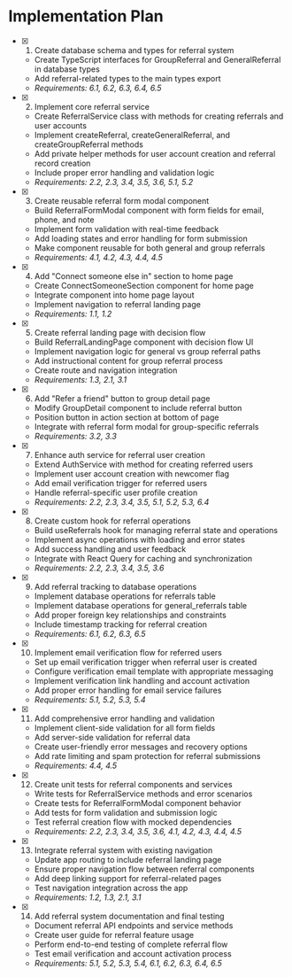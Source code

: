 # Implementation Plan

- [x] 1. Create database schema and types for referral system
  - Create TypeScript interfaces for GroupReferral and GeneralReferral in database types
  - Add referral-related types to the main types export
  - _Requirements: 6.1, 6.2, 6.3, 6.4, 6.5_

- [x] 2. Implement core referral service
  - Create ReferralService class with methods for creating referrals and user accounts
  - Implement createReferral, createGeneralReferral, and createGroupReferral methods
  - Add private helper methods for user account creation and referral record creation
  - Include proper error handling and validation logic
  - _Requirements: 2.2, 2.3, 3.4, 3.5, 3.6, 5.1, 5.2_

- [x] 3. Create reusable referral form modal component
  - Build ReferralFormModal component with form fields for email, phone, and note
  - Implement form validation with real-time feedback
  - Add loading states and error handling for form submission
  - Make component reusable for both general and group referrals
  - _Requirements: 4.1, 4.2, 4.3, 4.4, 4.5_

- [x] 4. Add "Connect someone else in" section to home page
  - Create ConnectSomeoneSection component for home page
  - Integrate component into home page layout
  - Implement navigation to referral landing page
  - _Requirements: 1.1, 1.2_

- [x] 5. Create referral landing page with decision flow
  - Build ReferralLandingPage component with decision flow UI
  - Implement navigation logic for general vs group referral paths
  - Add instructional content for group referral process
  - Create route and navigation integration
  - _Requirements: 1.3, 2.1, 3.1_

- [x] 6. Add "Refer a friend" button to group detail page
  - Modify GroupDetail component to include referral button
  - Position button in action section at bottom of page
  - Integrate with referral form modal for group-specific referrals
  - _Requirements: 3.2, 3.3_

- [x] 7. Enhance auth service for referral user creation
  - Extend AuthService with method for creating referred users
  - Implement user account creation with newcomer flag
  - Add email verification trigger for referred users
  - Handle referral-specific user profile creation
  - _Requirements: 2.2, 2.3, 3.4, 3.5, 5.1, 5.2, 5.3, 6.4_

- [x] 8. Create custom hook for referral operations
  - Build useReferrals hook for managing referral state and operations
  - Implement async operations with loading and error states
  - Add success handling and user feedback
  - Integrate with React Query for caching and synchronization
  - _Requirements: 2.2, 2.3, 3.4, 3.5, 3.6_

- [x] 9. Add referral tracking to database operations
  - Implement database operations for referrals table
  - Implement database operations for general_referrals table
  - Add proper foreign key relationships and constraints
  - Include timestamp tracking for referral creation
  - _Requirements: 6.1, 6.2, 6.3, 6.5_

- [x] 10. Implement email verification flow for referred users
  - Set up email verification trigger when referral user is created
  - Configure verification email template with appropriate messaging
  - Implement verification link handling and account activation
  - Add proper error handling for email service failures
  - _Requirements: 5.1, 5.2, 5.3, 5.4_

- [x] 11. Add comprehensive error handling and validation
  - Implement client-side validation for all form fields
  - Add server-side validation for referral data
  - Create user-friendly error messages and recovery options
  - Add rate limiting and spam protection for referral submissions
  - _Requirements: 4.4, 4.5_

- [x] 12. Create unit tests for referral components and services
  - Write tests for ReferralService methods and error scenarios
  - Create tests for ReferralFormModal component behavior
  - Add tests for form validation and submission logic
  - Test referral creation flow with mocked dependencies
  - _Requirements: 2.2, 2.3, 3.4, 3.5, 3.6, 4.1, 4.2, 4.3, 4.4, 4.5_

- [x] 13. Integrate referral system with existing navigation
  - Update app routing to include referral landing page
  - Ensure proper navigation flow between referral components
  - Add deep linking support for referral-related pages
  - Test navigation integration across the app
  - _Requirements: 1.2, 1.3, 2.1, 3.1_

- [x] 14. Add referral system documentation and final testing
  - Document referral API endpoints and service methods
  - Create user guide for referral feature usage
  - Perform end-to-end testing of complete referral flow
  - Test email verification and account activation process
  - _Requirements: 5.1, 5.2, 5.3, 5.4, 6.1, 6.2, 6.3, 6.4, 6.5_
